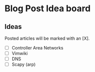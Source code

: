 # Blog Post Idea board

## Ideas

Posted articles will be marked with an [X].

- [ ] Controller Area Networks
- [ ] Vimwiki
- [ ] DNS
- [ ] Scapy (arp)
